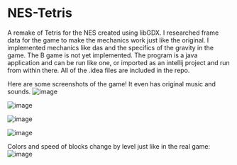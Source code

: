 # NES-Tetris
A remake of Tetris for the NES created using libGDX. I researched frame data for the game to make the mechanics work just like the original. I implemented mechanics like das and the specifics of the gravity in the game. The B game is not yet implemented. The program is a java application and can be run like one, or imported as an intellij 
project and run from within there. All of the .idea files are included in the repo.

Here are some screenshots of the game! It even has original music and sounds.
![image](https://user-images.githubusercontent.com/56443205/113069338-180fbc00-918e-11eb-8d53-fac754a0ef4f.png)

![image](https://user-images.githubusercontent.com/56443205/113069384-370e4e00-918e-11eb-9d53-f28b55e8e17a.png)

![image](https://user-images.githubusercontent.com/56443205/113069418-5016ff00-918e-11eb-83fa-7efd9a278b6f.png)

![image](https://user-images.githubusercontent.com/56443205/113069445-61f8a200-918e-11eb-91c5-5f6a1da1bf91.png)

Colors and speed of blocks change by level just like in the real game:
![image](https://user-images.githubusercontent.com/56443205/113069561-9d936c00-918e-11eb-8fbc-614acd1bd0cd.png)
